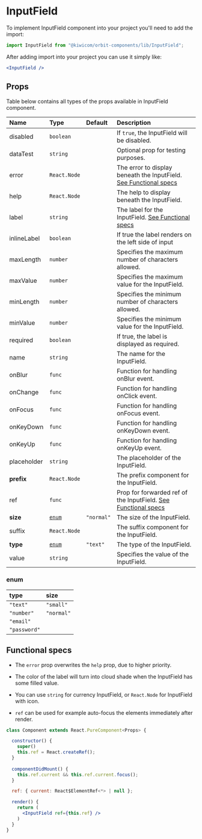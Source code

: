 # InputField
To implement InputField component into your project you'll need to add the import:
```jsx
import InputField from "@kiwicom/orbit-components/lib/InputField";
```
After adding import into your project you can use it simply like:
```jsx
<InputField />
```
## Props
Table below contains all types of the props available in InputField component.

| Name          | Type              | Default      | Description                      |
| :------------ | :---------------- | :----------- | :------------------------------- |
| disabled      | `boolean`         |              | If `true`, the InputField will be disabled.
| dataTest      | `string`          |              | Optional prop for testing purposes.
| error         | `React.Node`      |              | The error to display beneath the InputField. [See Functional specs](#functional-specs)
| help          | `React.Node`      |              | The help to display beneath the InputField.
| label         | `string`          |              | The label for the InputField. [See Functional specs](#functional-specs)
| inlineLabel   | `boolean`         |              | If true the label renders on the left side of input
| maxLength     | `number`          |              | Specifies the maximum number of characters allowed.
| maxValue      | `number`          |              | Specifies the maximum value for the InputField.
| minLength     | `number`          |              | Specifies the minimum number of characters allowed.
| minValue      | `number`          |              | Specifies the minimum value for the InputField.
| required      | `boolean`         |              | If true, the label is displayed as required.
| name          | `string`          |              | The name for the InputField.
| onBlur        | `func`            |              | Function for handling onBlur event.
| onChange      | `func`            |              | Function for handling onClick event.
| onFocus       | `func`            |              | Function for handling onFocus event.
| onKeyDown     | `func`            |              | Function for handling onKeyDown event.
| onKeyUp       | `func`            |              | Function for handling onKeyUp event.
| placeholder   | `string`          |              | The placeholder of the InputField.
| **prefix**    | `React.Node`      |              | The prefix component for the InputField. 
| ref           | `func`            |              | Prop for forwarded ref of the InputField. [See Functional specs](#functional-specs)
| **size**      | [`enum`](#enum)   | `"normal"`   | The size of the InputField.
| suffix        | `React.Node`      |              | The suffix component for the InputField.
| **type**      | [`enum`](#enum)   | `"text"`     | The type of the InputField.
| value         | `string`          |              | Specifies the value of the InputField.

### enum

| type         | size        |
| :----------- | :---------- |
| `"text"`     | `"small"`   |
| `"number"`   | `"normal"`  |
| `"email"`    |
| `"password"` |


## Functional specs
* The `error` prop overwrites the `help` prop, due to higher priority.

* The color of the label will turn into cloud shade when the InputField has some filled value.

* You can use `string` for currency InputField, or `React.Node` for InputField with icon.

* `ref` can be used for example auto-focus the elements immediately after render.
```jsx
class Component extends React.PureComponent<Props> {

  constructor() {
    super()
    this.ref = React.createRef();
  }
  
  componentDidMount() {
    this.ref.current && this.ref.current.focus();
  }

  ref: { current: React$ElementRef<*> | null };

  render() {
    return (
      <InputField ref={this.ref} />
    )
  }
}
```
